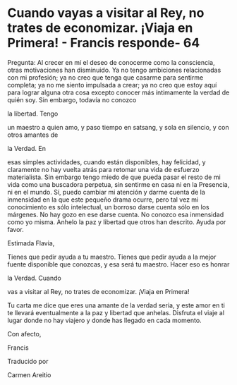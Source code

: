 # Cuando vayas a visitar al Rey, no trates de economizar. ¡Viaja en Primera!  - Francis responde- 64

Pregunta: Al crecer en mí el deseo de conocerme como la consciencia, otras motivaciones han disminuido. Ya no tengo ambiciones relacionadas con mi profesión; ya no creo que tenga que casarme para sentirme completa; ya no me siento impulsada a crear; ya no creo que estoy aquí para lograr alguna otra cosa excepto conocer más íntimamente la verdad de quién soy. Sin embargo, todavía no conozco 

la libertad. Tengo

 un maestro a quien amo, y paso tiempo en satsang, y sola en silencio, y con otros amantes de 

la Verdad. En

 esas simples actividades, cuando están disponibles, hay felicidad, y claramente no hay vuelta atrás para retomar una vida de esfuerzo materialista. Sin embargo tengo miedo de que pueda pasar el resto de mi vida como una buscadora perpetua, sin sentirme en casa ni en la Presencia, ni en el mundo. Sí, puedo cambiar mi atención y darme cuenta de la inmensidad en la que este pequeño drama ocurre, pero tal vez mi conocimiento es sólo intelectual, un borroso darse cuenta sólo en los márgenes. No hay gozo en ese darse cuenta. No conozco esa inmensidad como yo misma. Anhelo la paz y libertad que otros han descrito. Ayuda por favor.

Estimada Flavia,

Tienes que pedir ayuda a tu maestro. Tienes que pedir ayuda a la mejor fuente disponible que conozcas, y esa será tu maestro. Hacer eso es honrar 

la Verdad. Cuando

 vas a visitar al Rey, no trates de economizar. ¡Viaja en Primera!

Tu carta me dice que eres una amante de la verdad seria, y este amor en ti te llevará eventualmente a la paz y libertad que anhelas. Disfruta el viaje al lugar donde no hay viajero y donde has llegado en cada momento.

Con afecto,

Francis

Traducido por 

Carmen Areitio

